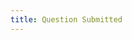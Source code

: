 ```yaml
---
title: Question Submitted
---
```


<script>
    alert("Your question has been sent correctly.");
    parent.parent.document.getElementById("footer-question-window").setAttribute("disabled", true)
</script>
